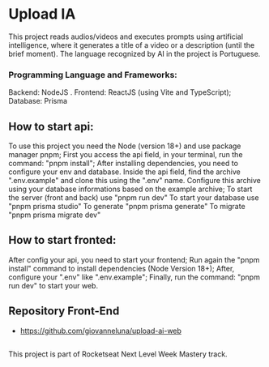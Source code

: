 # Upload IA

This project reads audios/videos and executes prompts using artificial intelligence, where it generates a title of a video or a description (until the brief moment).
The language recognized by AI in the project is Portuguese.

### Programming Language and Frameworks:

Backend: NodeJS .
Frontend: ReactJS (using Vite and TypeScript);
Database: Prisma

## How to start api:

To use this project you need the Node (version 18+) and use package manager pnpm;
First you access the api field, in your terminal, run the command: "pnpm install";
After installing dependencies, you need to configure your env and database. Inside the api field, find the archive ".env.example" and clone this using the ".env" name. Configure this archive using your database informations based on the example archive;
To start the server (front and back) use "pnpm run dev"
To start your database use "pnpm prisma studio"
To generate "pnpm prisma generate"
To migrate "pnpm prisma migrate dev"

## How to start fronted:

After config your api, you need to start your frontend;
Run again the "pnpm install" command to install dependencies (Node Version 18+);
After, configure your ".env" like ".env.example";
Finally, run the command: "pnpm run dev" to start your web.

## Repository Front-End

- https://github.com/giovanneluna/upload-ai-web

##

This project is part of Rocketseat Next Level Week Mastery track.

